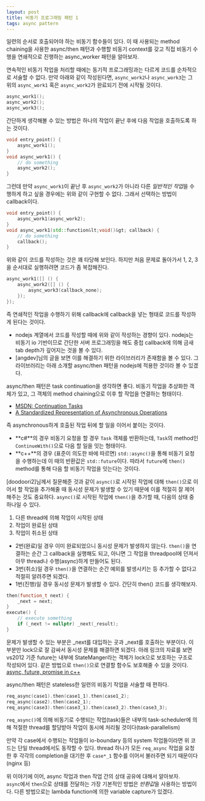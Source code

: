 ```yaml
---
layout: post
title: 비동기 프로그래밍 패턴 1
tags: async pattern
---
```


일련의 순서로 호출되어야 하는 비동기 함수들이 있다. 이 때 사용되는 method chaining을 사용한 async/then 패턴과 수행할 비동기 context를 갖고 직접 비동기 수행을 연쇄적으로 진행하는 async_worker 패턴을 알아보자.

연속적인 비동기 작업을 처리할 때에는 동기적 프로그래밍과는 다르게 코드를 순차적으로 서술할 수 없다. 만약 아래와 같이 작성된다면, `async_work2`나 `async_work3`는 그 위의 `async_work1` 혹은 `async_work2`가 완료되기 전에 시작될 것이다.

```cpp
async_work1();
async_work2();
async_work3();
```

간단하게 생각해볼 수 있는 방법은 하나의 작업이 끝난 후에 다음 작업을 호출하도록 하는 것이다.

```cpp
void entry_point() {
    async_work1();
}
void async_work1() {
    // do something
    async_work2();
}
```

그런데 만약 `async_work1`이 끝난 후 `async_work2`가 아니라 다른 *일반적인 작업*을 수행하게 하고 싶을 경우에는 위와 같이 구현할 수 없다. 그래서 선택하는 방법이 callback이다.

```cpp
void entry_point() {
    async_work1(async_work2);
}
void async_work1(std::function&lt;void()&gt; callback) {
    // do something
    callback();
}
```

위와 같이 코드를 작성하는 것은 꽤 타당해 보인다. 하지만 처음 문제로 돌아가서 1, 2, 3을 순서대로 실행하려면 코드가 좀 복잡해진다.

```cpp
async_work1([] () {
    async_work2([] () {
        async_work3(callback_none);
    });
});
```

즉 연쇄적인 작업을 수행하기 위해 callback에 callback을 넣는 형태로 코드를 작성하게 된다는 것이다.

- nodejs 계열에서 코드를 작성할 때에 위와 같이 작성하는 경향이 있다. nodejs는 비동기 io 기반이므로 간단한 서버 프로그래밍을 해도 중첩 callback에 의해 금새 tab depth가 깊어지는 것을 볼 수 있다.
- [angdev]님의 글을 보면 이를 해결하기 위한 라이브러리가 존재함을 볼 수 있다. 그 라이브러리는 아래 소개할 async/then 패턴을 nodejs에 적용한 것이라 볼 수 있겠다.


async/then 패턴은 task continuation을 생각하면 좋다. 비동기 작업을 추상화한 객체가 있고, 그 객체의 method chaining으로 이후 할 작업을 연결하는 형태이다.

* [MSDN: Continuation Tasks](http://msdn.microsoft.com/en-us/library/vstudio/ee372288.aspx)
* [A Standardized Representation of Asynchronous Operations](http://www.open-std.org/jtc1/sc22/wg21/docs/papers/2013/n3558.pdf)

즉 asynchronous하게 호출된 작업 뒤에 할 일을 이어서 붙이는 것이다.

* **c#**의 경우 비동기 요청을 할 경우 `Task` 객체를 반환하는데, `Task`의 method인 `ContinueWith()`으로 다음 할 일을 잇는 형태이다.
* **c++**의 경우 (표준이 의도한 바에 따르면) `std::async()`을 통해 비동기 요청을 수행하는데 이 때의 반환값은 `std::future`이다. 따라서 `future`에 `then()` method를 통해 다음 할 비동기 작업을 잇는다는 것이다.

[doodoori2]님께서 질문해준 것과 같이 `async()`로 시작된 작업에 대해 `then()`으로 이어서 할 작업을 추가해줄 때 동시성 문제가 발생할 수 있기 때문에 이를 적절히 잘 제어해주는 것도 중요하다.
`async()`로 시작된 작업에 `then()`을 추가할 때, 다음의 상태 중 하나일 수 있다.

1. 다른 thread에 의해 작업이 시작된 상태
2. 작업이 완료된 상태
3. 작업이 취소된 상태

* 2번(완료)일 경우 이미 완료되었으니 동시성 문제가 발생하지 않는다. `then()`을 연결하는 순간 그 callback을 실행해도 되고, 아니면 그 작업을 threadpool에 던져서 아무 thread나 수행(async)하게 만들어도 된다.
* 3번(취소)일 경우 `then()`을 연결하는 순간 예외를 발생시키는 등 추가할 수 없다고 적절히 알려주면 되겠다.
* 1번(진행)일 경우 동시성 문제가 발생할 수 있다. 간단히 then() 코드를 생각해보자.

```cpp
then(function_t next) {
    _next = next;
}
execute() {
    // execute something
    if (_next != nullptr) _next(_result);
}
```

문제가 발생할 수 있는 부분은 _next를 대입하는 곳과 _next를 호출하는 부분이다. 이 부분만 lock으로 잘 감싸서 동시성 문제를 해결하면 되겠다. 아래 링크의 자료를 보면 vs2012 기준 future는 내부에 StateManger라는 객체가 lock으로 보호하는 구조로 작성되어 있다. 같은 방법으로 `then()`으로 연결할 함수도 보호해줄 수 있을 것이다.  
[async, future, promise in c++](http://www.slideshare.net/lactrious/synchronizing-concurrent-threads)

async/then 패턴은 stateless한 일련의 비동기 작업을 서술할 때 편하다.

```cpp
req_async(case1).then(case1_1).then(case1_2);
req_async(case2).then(case2_1);
req_async(case3).then(case3_1).then(case3_2).then(case3_3);
```

`req_async()`에 의해 비동기로 수행되는 작업(task)들은 내부의 task-scheduler에 의해 적절한 thread를 할당받아 작업이 동시에 처리될 것이다(task-parallelism)

만약 각 case에서 수행되는 작업들이 io-boundary 등의 system 작업들이라면 위 코드는 단일 thread에서도 동작할 수 있다. thread 하나가 모든 `req_async` 작업을 요청한 후 각각의 completion을 대기한 후 `case*_1` 함수를 이어서 불러주면 되기 때문이다(nginx 등)


위 이야기에 이어, async 작업과 then 작업 간의 상태 공유에 대해서 알아보자.  
`async`에서 `then`으로 상태를 전달하는 가장 기본적인 방법은 *반환값*을 사용하는 방법이다. 다른 방법으로는 lambda function에 의한 variable capture가 있겠다.